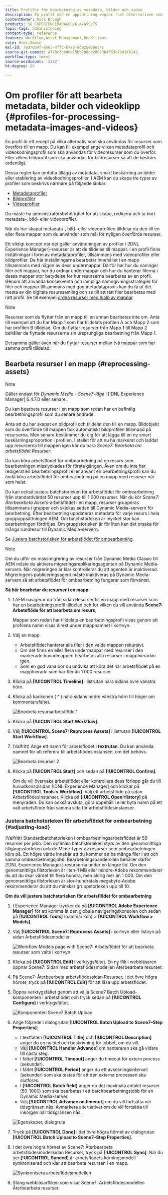 ```yaml
---
title: Profiler för bearbetning av metadata, bilder och video
description: En profil med en uppsättning regler runt alternativen som ska tillämpas på resurser som överförs till en mapp. Ange vilken metadataprofil och videokodningsprofil som ska användas för de videoresurser som du överför. För bildresurser kan du även ange vilken bildprofil som ska användas för bildresurser så att de beskärs på rätt sätt.
contentOwner: Rick Brough
products: SG_EXPERIENCEMANAGER/6.4/ASSETS
topic-tags: administering
content-type: reference
feature: Workflow,Asset Management,Renditions
role: User,Admin
exl-id: 78d76b4f-a46c-4ffc-b772-ed925eb8e34c
source-git-commit: a778c3bbd0e15bb7b6de2d673b4553a7bd146143
workflow-type: tm+mt
source-wordcount: '1322'
ht-degree: 2%

---
```


# Om profiler för att bearbeta metadata, bilder och videoklipp {#profiles-for-processing-metadata-images-and-videos}

En profil är ett recept på vilka alternativ som ska användas för resurser som överförs till en mapp. Du kan till exempel ange vilken metadataprofil och videokodningsprofil som ska användas för videoresurser som du överför. Eller vilken bildprofil som ska användas för bildresurser så att de beskärs ordentligt.

Dessa regler kan omfatta tillägg av metadata, smart beskärning av bilder eller etablering av videokodningsprofiler. I AEM kan du skapa tre typer av profiler som beskrivs närmare på följande länkar:

* [Metadataprofiler](metadata-profiles.md)
* [Bildprofiler](image-profiles.md)
* [Videoprofiler](video-profiles.md)

Du måste ha administratörsbehörighet för att skapa, redigera och ta bort metadata-, bild- eller videoprofiler.

När du har skapat metadata-, bild- eller videoprofilen tilldelar du den till en eller flera mappar som du använder som mål för nyligen överförda resurser.

Ett viktigt koncept när det gäller användningen av profiler i [!DNL Experience Manager]-resurser är att de tilldelas till mappar. I en profil finns inställningar i form av metadataprofiler, tillsammans med videoprofiler eller bildprofiler. De här inställningarna bearbetar innehållet i en mapp tillsammans med någon av dess undermappar. Därför har hur du namnger filer och mappar, hur du ordnar undermappar och hur du hanterar filerna i dessa mappar stor betydelse för hur resurserna bearbetas av en profil. Genom att använda konsekventa och lämpliga namngivningsstrategier för filer och mappar tillsammans med god metadatapraxis kan du få ut det mesta av din digitala resurssamling och se till att rätt filer bearbetas med rätt profil. Se till exempel [ordna resurser med hjälp av mappar](organize-assets.md#organize-using-folders).

>[!NOTE]
>
>Resurser som du flyttar från en mapp till en annan bearbetas inte om. Anta till exempel att du har Mapp 1 som har tilldelats profilen A och Mapp 2 som har profilen B tilldelad. Om du flyttar resurser från Mapp 1 till Mapp 2 behåller de flyttade resurserna sin ursprungliga bearbetning från Mapp 1.
>
>Detsamma gäller även när du flyttar resurser mellan två mappar som har samma profil tilldelad.

## Bearbeta resurser i en mapp {#reprocessing-assets}

>[!NOTE]
>
>Gäller endast för *Dynamic Media - Scene7-läge* i [!DNL Experience Manager] 6.4.7.0 eller senare.

Du kan bearbeta resurser i en mapp som redan har en befintlig bearbetningsprofil som du senare ändrade.

Anta att du har skapat en bildprofil och tilldelat den till en mapp. Bildobjekt som du överförde till mappen fick automatiskt bildprofilen tillämpad på resurserna. Men senare bestämmer du dig för att lägga till en ny smart beskärningsproportion i profilen. I stället för att nu ha markerat och laddat upp resurserna till mappen igen kör du bara *Scene7: Bearbeta om arbetsflödet Resurser*.

Du kan köra arbetsflödet för ombearbetning på en resurs som bearbetningen misslyckades för första gången. Även om du inte har redigerat en bearbetningsprofil eller använt en bearbetningsprofil kan du ändå köra arbetsflödet för ombearbetning på en mapp med resurser när som helst.

Du kan också justera batchstorleken för arbetsflödet för ombearbetning från standardvärdet 50 resurser upp till 1 000 resurser. När du kör _Scene7: Återbearbeta Assets_-arbetsflödet i en mapp, resurser grupperas tillsammans i grupper och skickas sedan till Dynamic Media-servern för bearbetning. Efter bearbetning uppdateras metadata för varje resurs i hela gruppuppsättningen AEM. Om batchstorleken är mycket stor kan bearbetningen fördröjas. Om gruppstorleken är för liten kan det orsaka för många rundresor till Dynamic Media-servern.

Se [Justera batchstorleken för arbetsflödet för ombearbetning](#adjusting-load).

>[!NOTE]
>
>Om du utför en massmigrering av resurser från Dynamic Media Classic till AEM måste du aktivera migreringsreplikeringsagenten på Dynamic Media-servern. När migreringen är klar kontrollerar du att agenten är inaktiverad. Migreringens publiceringsagent måste inaktiveras på Dynamic Media-servern så att arbetsflödet för ombearbetning fungerar som förväntat.

<!-- Batch size is the number of assets that are amalgamated into a single IPS (Dynamic Media’s Image Production System) job. When you run the Scene7: Reprocess Assets workflow, the job is triggered on IPS. The number of IPS jobs that are triggered is based on the total number of assets in the folder, divided by the batch size. For example, suppose you had a folder with 150 assets and a batch size of 50. In this case, three IPS jobs are triggered. The assets are updated when the entire batch size (50 in our example) is processed in IPS. The job then moves onto the next IPS job and so on until complete. If you increase the batch size, you may notice a longer delay with assets getting updated. -->

**Så här bearbetar du resurser i en mapp**:

1. I AEM navigerar du från sidan Resurser till en mapp med resurser som har en bearbetningsprofil tilldelad och för vilken du vill använda **Scene7: Arbetsflöde för att bearbeta om resurs**,

   Mappar som redan har tilldelats en bearbetningsprofil visas genom att profilens namn visas direkt under mappnamnet i kortvyn.

1. Välj en mapp.

   * Arbetsflödet hanterar alla filer i den valda mappen rekursivt.
   * Om det finns en eller flera undermappar med resurser i den markerade huvudmappen bearbetas alla resurser i mapphierarkin igen.
   * Som en god vana bör du undvika att köra det här arbetsflödet på en mapphierarki som har fler än 1 000 resurser.

1. Klicka på **[!UICONTROL Timeline]** i listrutan nära sidans övre vänstra hörn.
1. Klicka på karikonen ( **^** ) nära sidans nedre vänstra hörn till höger om kommentarsfältet.

   ![Bearbeta resursarbetsflöde 1](/help/assets/assets/reprocess-assets1.png)

1. Klicka på **[!UICONTROL Start Workflow]**.
1. Välj **[!UICONTROL Scene7: Reprocess Assets]** i listrutan **[!UICONTROL Start Workflow]**.
1. (Valfritt) Ange ett namn för arbetsflödet i **textrutan**. Du kan använda namnet för att referera till arbetsflödesinstansen, om det behövs.

   ![Bearbeta resurser 2](/help/assets/assets/reprocess-assets2.png)

1. Klicka på **[!UICONTROL Start]** och sedan på **[!UICONTROL Confirm]**.

   Om du vill övervaka arbetsflödet eller kontrollera dess förlopp går du till huvudkonsolsidan [!DNL Experience Manager] och klickar på **[!UICONTROL Tools > Workflow]**. Välj ett arbetsflöde på sidan Arbetsflödesinstanser. Klicka på **[!UICONTROL Open History]** på menyraden. Du kan också avsluta, göra uppehåll i eller byta namn på ett valt arbetsflöde från samma sida för arbetsflödesinstanser.

### Justera batchstorleken för arbetsflödet för ombearbetning {#adjusting-load}

(Valfritt) Standardbatchstorleken i ombearbetningsarbetsflödet är 50 resurser per jobb. Den optimala batchstorleken styrs av den genomsnittliga tillgångsstorleken och de Mime-typer av resurser som ombearbetningen körs på. Ett högre värde innebär att du kommer att ha många filer i ett och samma ombearbetningsjobb. Bearbetningsbanderollen behåller därför [!DNL Experience Manager]-resurserna under en längre tid. Om den genomsnittliga filstorleken är liten-1 MB eller mindre-Adobe rekommenderar du att du ökar värdet till flera hundra, men aldrig mer än 1 000. Om den genomsnittliga filstorleken är stor-hundratals megabyte-Adobe rekommenderar du att du minskar gruppstorleken upp till 10.

**Om du vill justera batchstorleken för arbetsflödet för ombearbetning**

1. I Experience Manager trycker du på **[!UICONTROL Adobe Experience Manager]** för att komma åt den globala navigeringskonsolen och sedan på **[!UICONTROL Tools]** (hammarikon) > **[!UICONTROL Workflow > Models]**.
1. Välj **[!UICONTROL Scene7: Reprocess Assets]** i kortvyn eller listvyn på sidan Arbetsflödesmodeller.

   ![Workflow Models page with Scene7: Arbetsflödet för att bearbeta resurser som valts i kortvyn](/help/assets/assets-dm/reprocess-assets7.png)

1. Klicka på **[!UICONTROL Edit]** i verktygsfältet. En ny flik i webbläsaren öppnar Scene7: Sidan med arbetsflödesmodellen Återbearbeta resurser.
1. På Scene7: Återbearbeta arbetsflödessidan Resurser, i det övre högra hörnet, tryck på **[!UICONTROL Edit]** för att låsa upp arbetsflödet.
1. Öppna verktygsfältet genom att välja Scene7 Batch Upload-komponenten i arbetsflödet och tryck sedan på **[!UICONTROL Configure]** i verktygsfältet.

   ![Komponenten Scene7 Batch Upload](/help/assets/assets-dm/reprocess-assets8.png)

1. Ange följande i dialogrutan **[!UICONTROL Batch Upload to Scene7–Step Properties]**:
   * I textfälten **[!UICONTROL Title]** och **[!UICONTROL Description]** anger du en ny titel och beskrivning för jobbet, om du vill.
   * Välj **[!UICONTROL Handler Advance]** om hanteraren ska gå vidare till nästa steg.
   * I fältet **[!UICONTROL Timeout]** anger du timeout för extern process (sekunder).
   * I fältet **[!UICONTROL Period]** anger du ett avsökningsintervall (sekunder) som ska testas för att den externa processen ska slutföras.
   * I **[!UICONTROL Batch field]** anger du det maximala antalet resurser (50-1000) som ska bearbetas i ett batchbearbetningsjobb för en Dynamic Media-server.
   * Välj **[!UICONTROL Advance on timeout]** om du vill fortsätta när tidsgränsen nås. Avmarkera alternativet om du vill fortsätta till inkorgen när tidsgränsen nås.

   ![Egenskaper, dialogruta](/help/assets/assets-dm/reprocess-assets3.png)

1. Tryck på **[!UICONTROL Done]** i det övre högra hörnet av dialogrutan **[!UICONTROL Batch Upload to Scene7–Step Properties]**.

1. I det övre högra hörnet av Scene7: Återbearbeta arbetsflödesmodellsidan Resurser, tryck på **[!UICONTROL Sync]**. När du ser **[!UICONTROL Synced]** är arbetsflödets körningsmodell synkroniserad och klar att bearbeta resursen i en mapp.

   ![Synkronisera arbetsflödesmodellen](/help/assets/assets-dm/reprocess-assets1.png)

1. Stäng webbläsarfliken som visar Scene7: Arbetsflödesmodellen Återbearbeta resurser.

<!-- 1. Return to the browser tab that has the open Workflow Models page, then press **Esc** to exit the selection.
1. In the upper-left corner of the page, tap **[!UICONTROL Adobe Experience Manager]** to access the global navigation console, then tap the **[!UICONTROL Tools]** (hammer) icon > **[!UICONTROL General > CRXDE Lite]**.
1. In the folder tree on the left side of the CRXDE Lite page, navigate to the following location:

   `/conf/global/settings/workflow/models/scene7_reprocess_assets/jcr:content/flow/reprocess/metaData`

   ![CRXDE Lite](/help/assets/assets/workflow-models9.png)

1. On the right side of the CRXDE Lite page, in the lower portion, enter the following name, type, and value in its respective field:
    * **[!UICONTROL Name]**: `reprocess-batch-size`
    * **[!UICONTROL Type]**: `Long`
    * **[!UICONTROL Value]**: enter a default value (50-1000) for the batch size
1. In the lower-right corner, tap **[!UICONTROL Add]**. The new property appears as the following:

    ![Saving the new property](/help/assets/assets/workflow-models10.png)

1. On the menu bar of the CRXDE Lite page, tap **[!UICONTROL Save All]**.
1. In the upper-left corner of the page, tap **[!UICONTROL CRXDE Lite]** to return to the main [!DNL Experience Manager] console
1. Repeat steps 1-7 to re-synchronize the new batch size to the Scene7: Reprocess Assets workflow model. -->
